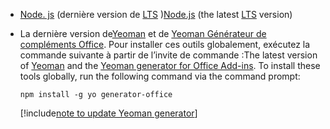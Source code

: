 - <span data-ttu-id="14afd-101">[Node. js](https://nodejs.org) (dernière version de [LTS](https://nodejs.org/about/releases) )</span><span class="sxs-lookup"><span data-stu-id="14afd-101">[Node.js](https://nodejs.org) (the latest [LTS](https://nodejs.org/about/releases) version)</span></span>

- <span data-ttu-id="14afd-102">La dernière version de[Yeoman](https://github.com/yeoman/yo) et de [Yeoman Générateur de compléments Office](https://github.com/OfficeDev/generator-office). Pour installer ces outils globalement, exécutez la commande suivante à partir de l’invite de commande :</span><span class="sxs-lookup"><span data-stu-id="14afd-102">The latest version of [Yeoman](https://github.com/yeoman/yo) and the [Yeoman generator for Office Add-ins](https://github.com/OfficeDev/generator-office). To install these tools globally, run the following command via the command prompt:</span></span>

    ```command&nbsp;line
    npm install -g yo generator-office
    ```

    [!include[note to update Yeoman generator](../includes/note-yeoman-generator-update.md)]
